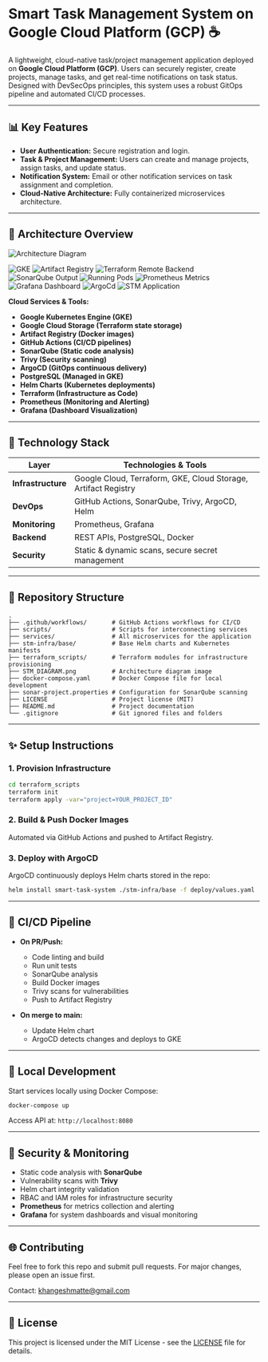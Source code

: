 # Smart Task Management System on Google Cloud Platform (GCP) ☕️

A lightweight, cloud-native task/project management application deployed on **Google Cloud Platform (GCP)**. Users can securely register, create projects, manage tasks, and get real-time notifications on task status. Designed with DevSecOps principles, this system uses a robust GitOps pipeline and automated CI/CD processes.

---

## 📊 Key Features

- **User Authentication:** Secure registration and login.
- **Task & Project Management:** Users can create and manage projects, assign tasks, and update status.
- **Notification System:** Email or other notification services on task assignment and completion.
- **Cloud-Native Architecture:** Fully containerized microservices architecture.

---

## 🚀 Architecture Overview

![Architecture Diagram](STM_DIAGRAM.png)


![GKE](images/GKE.png)
![Artifact Registry](images/Artifact_registry.png)
![Terraform Remote Backend](images/Terraform_Remote_Backend.png)
![SonarQube Output](images/Sonarqube_output.png)
![Running Pods](images/Running_Pods.png)
![Prometheus Metrics](images/prometheus-metrics.png)
![Grafana Dashboard](images/grafana_dashboard.png)
![ArgoCd](images/argocd.png)
![STM Application](images/stm_application.png)



&#x20;     &#x20;

**Cloud Services & Tools:**

- **Google Kubernetes Engine (GKE)**
- **Google Cloud Storage (Terraform state storage)**
- **Artifact Registry (Docker images)**
- **GitHub Actions (CI/CD pipelines)**
- **SonarQube (Static code analysis)**
- **Trivy (Security scanning)**
- **ArgoCD (GitOps continuous delivery)**
- **PostgreSQL (Managed in GKE)**
- **Helm Charts (Kubernetes deployments)**
- **Terraform (Infrastructure as Code)**
- **Prometheus (Monitoring and Alerting)**
- **Grafana (Dashboard Visualization)**

---

## 🧰 Technology Stack

| Layer              | Technologies & Tools                                           |
| ------------------ | -------------------------------------------------------------- |
| **Infrastructure** | Google Cloud, Terraform, GKE, Cloud Storage, Artifact Registry |
| **DevOps**         | GitHub Actions, SonarQube, Trivy, ArgoCD, Helm                 |
| **Monitoring**     | Prometheus, Grafana                                            |
| **Backend**        | REST APIs, PostgreSQL, Docker                                  |
| **Security**       | Static & dynamic scans, secure secret management               |

---

## 📂 Repository Structure

```
.
├── .github/workflows/       # GitHub Actions workflows for CI/CD
├── scripts/                 # Scripts for interconnecting services
├── services/                # All microservices for the application
├── stm-infra/base/          # Base Helm charts and Kubernetes manifests
├── terraform_scripts/       # Terraform modules for infrastructure provisioning
├── STM_DIAGRAM.png          # Architecture diagram image
├── docker-compose.yaml      # Docker Compose file for local development
├── sonar-project.properties # Configuration for SonarQube scanning
├── LICENSE                  # Project license (MIT)
├── README.md                # Project documentation
└── .gitignore               # Git ignored files and folders
```

---

## ✨ Setup Instructions

### 1. Provision Infrastructure

```bash
cd terraform_scripts
terraform init
terraform apply -var="project=YOUR_PROJECT_ID"
```

### 2. Build & Push Docker Images

Automated via GitHub Actions and pushed to Artifact Registry.

### 3. Deploy with ArgoCD

ArgoCD continuously deploys Helm charts stored in the repo:

```bash
helm install smart-task-system ./stm-infra/base -f deploy/values.yaml
```

---

## 🚗 CI/CD Pipeline

- **On PR/Push:**

  - Code linting and build
  - Run unit tests
  - SonarQube analysis
  - Build Docker images
  - Trivy scans for vulnerabilities
  - Push to Artifact Registry

- **On merge to main:**

  - Update Helm chart
  - ArgoCD detects changes and deploys to GKE

---

## 🐛 Local Development

Start services locally using Docker Compose:

```bash
docker-compose up
```

Access API at: `http://localhost:8080`

---

## 🚫 Security & Monitoring

- Static code analysis with **SonarQube**
- Vulnerability scans with **Trivy**
- Helm chart integrity validation
- RBAC and IAM roles for infrastructure security
- **Prometheus** for metrics collection and alerting
- **Grafana** for system dashboards and visual monitoring

---

## 🌐 Contributing

Feel free to fork this repo and submit pull requests. For major changes, please open an issue first.

Contact: [khangeshmatte@gmail.com](mailto\:khangeshmatte@gmail.com)

---

## 📄 License

This project is licensed under the MIT License - see the [LICENSE](LICENSE) file for details.

